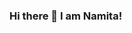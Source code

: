 ### Hi there 👋 I am Namita!

<!--
**namitarana1/namitarana1** is a ✨ _special_ ✨ repository because its `README.md` (this file) appears on your GitHub profile.


- 🔭 I’m currently working on learning Deep Learning.
- 👯 I’m looking to collaborate on ...
- 🤔 I’m looking for help with ...
- 💬 Ask me about ...
- 📫 How to reach me: ...
- 😄 Pronouns: ...
- ⚡ Fun fact: ...
-->
